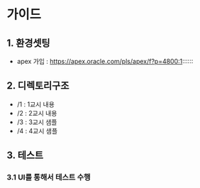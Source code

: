 # 가이드

## 1. 환경셋팅
* apex 가입 : https://apex.oracle.com/pls/apex/f?p=4800:1::::::


## 2. 디렉토리구조
* /1 : 1교시 내용
* /2 : 2교시 내용
* /3 : 3교시 샘플
* /4 : 4교시 샘플


## 3. 테스트
###	3.1 UI를 통해서 테스트 수행